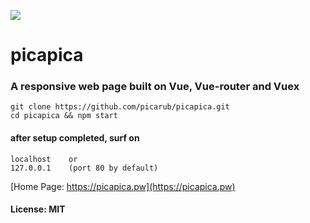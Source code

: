 ![](https://picapica.pw/r/l.png)
# picapica
### A responsive web page built on Vue, Vue-router and Vuex

    git clone https://github.com/picarub/picapica.git
    cd picapica && npm start

#### after setup completed, surf on
    localhost    or
    127.0.0.1    (port 80 by default)

[Home Page: https://picapica.pw](https://picapica.pw)
#### License: MIT 


